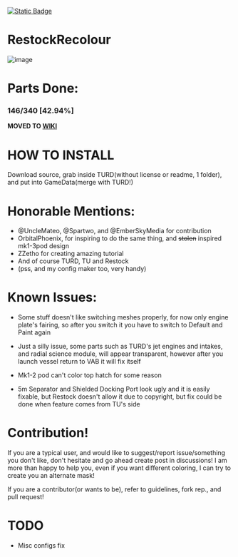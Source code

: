 [![Static Badge](https://img.shields.io/badge/This_work_is_licensed_under-CC_BY--NC--SA_4.0-red?logo=creativecommons&logoColor=white)](https://github.com/likeproblem/RestockRecolour?tab=License-1-ov-file)
# RestockRecolour
![image](https://github.com/user-attachments/assets/40c542ef-8baa-40dd-97ef-0c73e91bdf65)

# Parts Done:

### 146/340 [42.94%]

**MOVED TO [WIKI](https://github.com/likeproblem/RestockRecolour/wiki/Part-List)**

# HOW TO INSTALL
Download source, grab inside TURD(without license or readme, 1 folder), and put into GameData(merge with TURD!)

# Honorable Mentions:
* @UncleMateo, @Spartwo, and @EmberSkyMedia for contribution
* OrbitalPhoenix, for inspiring to do the same thing, and ~~stolen~~ inspired mk1-3pod design
* ZZetho for creating amazing tutorial
* And of course TURD, TU and Restock
* (pss, and my config maker too, very handy)

# Known Issues:
* Some stuff doesn't like switching meshes properly, for now only engine plate's fairing, so after you switch it you have to switch to Default and Paint again
* Just a silly issue, some parts such as TURD's jet engines and intakes, and radial science module, will appear transparent, however after you launch vessel return to VAB it will fix itself
* Mk1-2 pod can't color top hatch for some reason

* 5m Separator and Shielded Docking Port look ugly and it is easily fixable, but Restock doesn't allow it due to copyright, but fix could be done when feature comes from TU's side

# Contribution!

If you are a typical user, and would like to suggest/report issue/something you don't like, don't hesitate and go ahead create post in discussions! I am more than happy to help you, even if you want different coloring, I can try to create you an alternate mask!

If you are a contributor(or wants to be), refer to guidelines, fork rep., and pull request!

# TODO
* Misc configs fix
